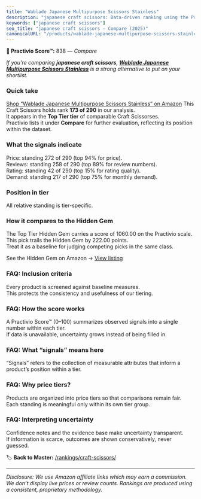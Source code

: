 ```yaml
---
title: "Wablade Japanese Multipurpose Scissors Stainless"
description: "japanese craft scissors: Data-driven ranking using the Practivio Score™. Positioned by quality, value, demand, findability, momentum."
keywords: ["japanese craft scissors"]
seo_title: "japanese craft scissors — Compare (2025)"
canonicalURL: "/products/wablade-japanese-multipurpose-scissors-stainless-B0F896HF62/"
---
```


**🛒 Practivio Score™:** 838 — _Compare_


*If you're comparing **japanese craft scissors**, **[Wablade Japanese Multipurpose Scissors Stainless](https://www.amazon.com/dp/B0F896HF62?tag=practivio-20)** is a strong alternative to put on your shortlist.*
### Quick take
[Shop “Wablade Japanese Multipurpose Scissors Stainless” on Amazon](https://www.amazon.com/dp/B0F896HF62?tag=practivio-20)
This Craft Scissors holds rank **173 of 290** in our analysis.  
It appears in the **Top Tier tier** of comparable Craft Scissorses.  
Practivio lists it under **Compare** for further evaluation, reflecting its position within the dataset.

### What the signals indicate
Price: standing 272 of 290 (top 94% for price).  
Reviews: standing 258 of 290 (top 89% for review numbers).  
Rating: standing 42 of 290 (top 15% for rating quality).  
Demand: standing 217 of 290 (top 75% for monthly demand).

### Position in tier
All relative standing is tier-specific.

### How it compares to the Hidden Gem
The Top Tier Hidden Gem carries a score of 1060.00 on the Practivio scale.  
This pick trails the Hidden Gem by 222.00 points.  
Treat it as a baseline for judging competing picks in the same class.  

See the Hidden Gem on Amazon → [View listing](https://www.amazon.com/dp/B01BRGU8R0?tag=practivio-20)

### FAQ: Inclusion criteria
Every product is screened against baseline measures.  
This protects the consistency and usefulness of our tiering.

### FAQ: How the score works
A Practivio Score™ (0–100) summarizes observed signals into a single number within each tier.  
If data is unavailable, uncertainty grows instead of being filled in.

### FAQ: What “signals” means here
“Signals” refers to the collection of measurable attributes that inform a product’s position within a tier.

### FAQ: Why price tiers?
Products are organized into price tiers so that comparisons remain fair.  
Each standing is meaningful only within its own tier group.

### FAQ: Interpreting uncertainty
Confidence notes and the evidence base make uncertainty transparent.  
If information is scarce, outcomes are shown conservatively, never guessed.

<!-- Missing template for Compare/CompareWithinPriceClass -->


🏷️ **Back to Master:** [/rankings/craft-scissors/](/rankings/craft-scissors/)

---
_Disclosure: We use Amazon affiliate links which may earn a commission. We don’t display live prices or review counts. Rankings are produced using a consistent, proprietary methodology._
